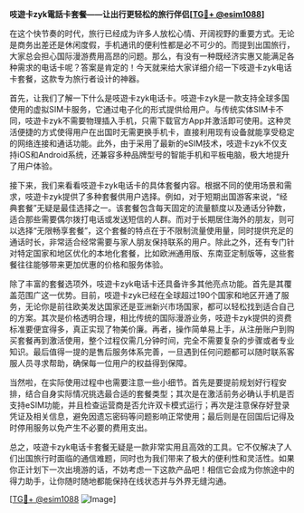 **吱遊卡zyk電話卡套餐——让出行更轻松的旅行伴侣[[TG💪+ @esim1088](https://t.me/s/esim1088)]**

在这个快节奏的时代，旅行已经成为许多人放松心情、开阔视野的重要方式。无论是商务出差还是休闲度假，手机通讯的便利性都是必不可少的。而提到出国旅行，大家总会担心国际漫游费用高昂的问题。那么，有没有一种既经济实惠又能满足各种需求的电话卡呢？答案是肯定的！今天就来给大家详细介绍一下吱遊卡zyk电话卡套餐，这款专为旅行者设计的神器。

首先，让我们了解一下什么是吱遊卡zyk电话卡。吱遊卡zyk是一款支持全球多国使用的虚拟SIM卡服务，它通过电子化的形式提供给用户。与传统实体SIM卡不同，吱遊卡zyk不需要物理插入手机，只需下载官方App并激活即可使用。这种灵活便捷的方式使得用户在出国时无需更换手机卡，直接利用现有设备就能享受稳定的网络连接和通话功能。此外，由于采用了最新的eSIM技术，吱遊卡zyk不仅支持iOS和Android系统，还兼容多种品牌型号的智能手机和平板电脑，极大地提升了用户体验。

接下来，我们来看看吱遊卡zyk电话卡的具体套餐内容。根据不同的使用场景和需求，吱遊卡zyk提供了多种套餐供用户选择。例如，对于短期出国游客来说，“经典套餐”无疑是最佳选择之一。该套餐包含每天固定的流量额度以及通话分钟数，适合那些需要偶尔拨打电话或发送短信的人群。而对于长期居住海外的朋友，则可以选择“无限畅享套餐”，这个套餐的特点在于不限制流量使用量，同时提供充足的通话时长，非常适合经常需要与家人朋友保持联系的用户。除此之外，还有专门针对特定国家和地区优化的本地化套餐，比如欧洲通用版、东南亚定制版等，这些套餐往往能够带来更加优惠的价格和服务体验。

除了丰富的套餐选项外，吱遊卡zyk电话卡还具备许多其他亮点功能。首先是其覆盖范围广这一优势。目前，吱遊卡zyk已经在全球超过190个国家和地区开通了服务，无论你是前往欧美发达国家还是亚洲新兴市场国家，都可以轻松找到适合自己的方案。其次是价格透明合理，相比传统的国际漫游业务，吱遊卡zyk提供的资费标准要便宜得多，真正实现了物美价廉。再者，操作简单易上手，从注册账户到购买套餐再到激活使用，整个过程仅需几分钟时间，完全不需要复杂的步骤或者专业知识。最后值得一提的是售后服务体系完善，一旦遇到任何问题都可以随时联系客服人员寻求帮助，确保每一位用户的权益得到保障。

当然啦，在实际使用过程中也需要注意一些小细节。首先是要提前规划好行程安排，结合自身实际情况挑选最合适的套餐类型；其次是在激活前务必确认手机是否支持eSIM功能，并且检查运营商是否允许双卡模式运行；再次是注意保存好登录凭证及相关信息，避免因遗忘密码等问题影响正常使用；最后则是在回国后记得及时停用服务以免产生不必要的费用支出。

总之，吱遊卡zyk电话卡套餐无疑是一款非常实用且高效的工具。它不仅解决了人们出国旅行时面临的通信难题，同时也为我们带来了极大的便利性和灵活性。如果你正计划下一次出境游的话，不妨考虑一下这款产品吧！相信它会成为你旅途中的得力助手，让你随时随地都能保持在线状态并与外界无缝沟通。

[[TG💪+ @esim1088](https://t.me/s/esim1088) ![Image](https://i.postimg.cc/4NQfJmqS/Snipaste-2025-05-13-00-14-12.png)]